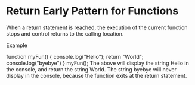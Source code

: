 # Return Early Pattern for Functions

When a return statement is reached, the execution of the current function stops and control returns to the calling location.

Example

function myFun() {
  console.log("Hello");
  return "World";
  console.log("byebye")
}
myFun();
The above will display the string Hello in the console, and return the string World. The string byebye will never display in the console, because the function exits at the return statement.